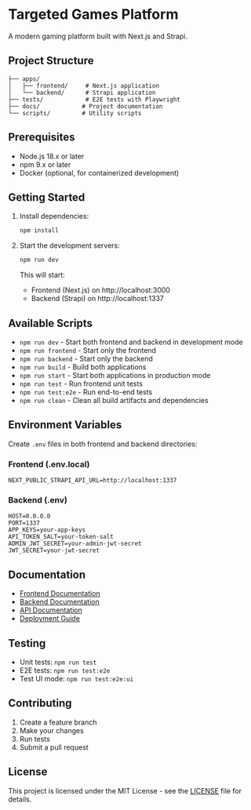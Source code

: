 # Targeted Games Platform

A modern gaming platform built with Next.js and Strapi.

## Project Structure

```
├── apps/
│   ├── frontend/     # Next.js application
│   └── backend/      # Strapi application
├── tests/            # E2E tests with Playwright
├── docs/            # Project documentation
└── scripts/         # Utility scripts
```

## Prerequisites

- Node.js 18.x or later
- npm 9.x or later
- Docker (optional, for containerized development)

## Getting Started

1. Install dependencies:
   ```bash
   npm install
   ```

2. Start the development servers:
   ```bash
   npm run dev
   ```

   This will start:
   - Frontend (Next.js) on http://localhost:3000
   - Backend (Strapi) on http://localhost:1337

## Available Scripts

- `npm run dev` - Start both frontend and backend in development mode
- `npm run frontend` - Start only the frontend
- `npm run backend` - Start only the backend
- `npm run build` - Build both applications
- `npm run start` - Start both applications in production mode
- `npm run test` - Run frontend unit tests
- `npm run test:e2e` - Run end-to-end tests
- `npm run clean` - Clean all build artifacts and dependencies

## Environment Variables

Create `.env` files in both frontend and backend directories:

### Frontend (.env.local)
```
NEXT_PUBLIC_STRAPI_API_URL=http://localhost:1337
```

### Backend (.env)
```
HOST=0.0.0.0
PORT=1337
APP_KEYS=your-app-keys
API_TOKEN_SALT=your-token-salt
ADMIN_JWT_SECRET=your-admin-jwt-secret
JWT_SECRET=your-jwt-secret
```

## Documentation

- [Frontend Documentation](./docs/frontend.md)
- [Backend Documentation](./docs/backend.md)
- [API Documentation](./docs/api.md)
- [Deployment Guide](./docs/deployment.md)

## Testing

- Unit tests: `npm run test`
- E2E tests: `npm run test:e2e`
- Test UI mode: `npm run test:e2e:ui`

## Contributing

1. Create a feature branch
2. Make your changes
3. Run tests
4. Submit a pull request

## License

This project is licensed under the MIT License - see the [LICENSE](LICENSE) file for details. 